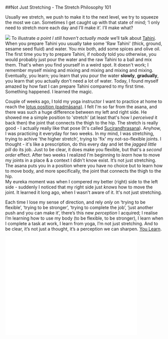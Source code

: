##Not Just Stretching - The Stretch Philosophy 101

Usually we stretch, we push to make it to the next level, we try to squeeze the most we can. Sometimes I get caught up with that state of mind; ‘I only need to stretch more each day and I’ll make it’. I’ll make what?

![](http://upload.wikimedia.org/wikipedia/commons/thumb/3/39/Tahina.JPG/1024px-Tahina.JPG)
To illustrate *a point I still haven’t actually made* we’ll talk about [Tahini](http://en.wikipedia.org/wiki/Tahini). When you prepare Tahini you usually take some 'Raw Tahini' (thick, ground, sesame seed fluid) and water. You mix both, add some spices and olive oil. The first time you try to prepare Tahini, if nobody told you otherwise, you would probably just pour the water and the raw Tahini to a ball and mix them. That's when you find yourself in a weird spot. It doesn't work; I remember myself mixing and mixing and mixing and mixing and mixing. Eventually, you learn; you learn that you pour the water __slowly__, __gradually__, you learn that you actually don’t need a lot of water. Today, I found myself amazed by how fast I can prepare Tahini compared to my first time. Something happened. I learned the magic.

Couple of weeks ago, I told my yoga instructor I want to practice at home to reach the [lotus position (padmāsana)](http://en.wikipedia.org/wiki/Lotus_position). I felt I'm so far from the asana, and there was such a huge difference between my left and right side. He showed me a simple position to 'stretch' (at least that's how I *perceived* it back then) the joint that connects the thigh to the hip. The stretch is really good - I actually really like that pose (It's called [Sucirandhrasana](http://yoga.about.com/od/yogaposes/a/Eye-Of-The-Needle-Pose-Sucirandhrasana.htm)). Anyhow, I was practicing it everyday for two weeks. In my mind, I was stretching, trying to achive 'the higher stretch', trying to 'fix' my not-so-flexible joints. I thought - it's like a prescription, do this every day and let the *jagged little pill* do its job. Just to be clear, it does make you flexible, but that's a *second order* effect. After two weeks I realized I'm beginning to *learn* how to move my joints in a place & a context I didn't know exist. It’s not just stretching. The asana puts you in a position where you have no choice but to learn how to move body, and more specifically, the joint that connects the thigh to the hip. 
<br>My eureka moment was when I compered my better (right) side to the left side - suddenly I noticed that my right side just *knows* how to move the joint. It learned it long ago, when I wasn't aware of it. It's not just stretching.

Each time I lose my sense of direction, and rely *only* on ‘trying to be flexible’, ‘trying to be stronger’, ‘trying to complete the job’, ‘just another push and you can make it’, there’s this new *perception* I acquired; I realise I’m learning how to use my body (to be flexible, to be stronger), I learn when I complete a task at work, I learn from yoga, I’m not just stretching. And to be clear, it’s not just a thought, it’s a perception we can sharpen. [You Learn](www.youtube.com/embed/T1tOHz2l0qE).

<iframe width="420" height="315" src="//www.youtube.com/embed/T1tOHz2l0qE" frameborder="0" allowfullscreen></iframe>
